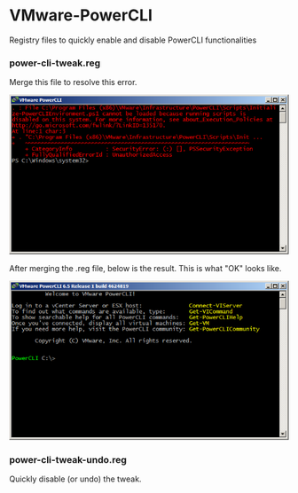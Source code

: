 # VMware-PowerCLI
Registry files to quickly enable and disable PowerCLI functionalities

### power-cli-tweak.reg
Merge this file to resolve this error.

![ESXPCLIERR](https://github.com/dillagr/VMware-PowerCLI/blob/master/ESXPCLIERR.PNG)

After merging the .reg file, below is the result. This is what "OK" looks like.

![ESXPCLIOK](https://github.com/dillagr/VMware-PowerCLI/blob/master/ESXPCLIOK.PNG)


### power-cli-tweak-undo.reg
Quickly disable (or undo) the tweak.
